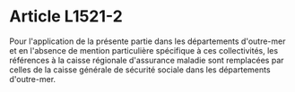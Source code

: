 # Article L1521-2

Pour l'application de la présente partie dans les départements d'outre-mer et en l'absence de mention particulière spécifique à ces collectivités, les références à la caisse régionale d'assurance maladie sont remplacées par celles de la caisse générale de sécurité sociale dans les départements d'outre-mer.